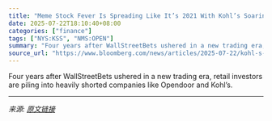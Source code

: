 ```yaml
---
title: "Meme Stock Fever Is Spreading Like It’s 2021 With Kohl’s Soaring"
date: 2025-07-22T18:10:40+08:00
categories: ["finance"]
tags: ["NYS:KSS", "NMS:OPEN"]
summary: "Four years after WallStreetBets ushered in a new trading era, retail investors are piling into heavily shorted companies like Opendoor and Kohl’s.&nbsp;"
source_url: "https://www.bloomberg.com/news/articles/2025-07-22/kohl-s-stock-price-surges-with-opendoor-as-meme-stock-mania-takes-hold"
---
```


Four years after WallStreetBets ushered in a new trading era, retail investors are piling into heavily shorted companies like Opendoor and Kohl’s.&nbsp;

---

*来源: [原文链接](https://www.bloomberg.com/news/articles/2025-07-22/kohl-s-stock-price-surges-with-opendoor-as-meme-stock-mania-takes-hold)*

